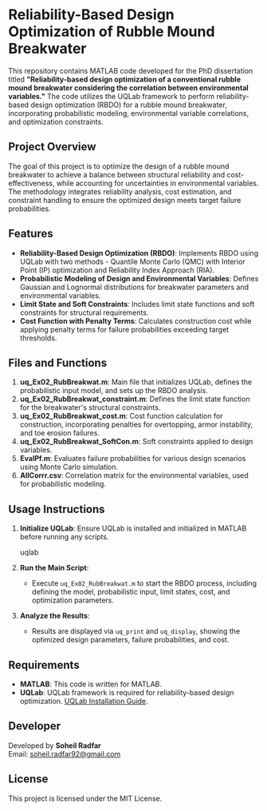 # Reliability-Based Design Optimization of Rubble Mound Breakwater

This repository contains MATLAB code developed for the PhD dissertation titled **"Reliability-based design optimization of a conventional rubble mound breakwater considering the correlation between environmental variables."** The code utilizes the UQLab framework to perform reliability-based design optimization (RBDO) for a rubble mound breakwater, incorporating probabilistic modeling, environmental variable correlations, and optimization constraints.

## Project Overview

The goal of this project is to optimize the design of a rubble mound breakwater to achieve a balance between structural reliability and cost-effectiveness, while accounting for uncertainties in environmental variables. The methodology integrates reliability analysis, cost estimation, and constraint handling to ensure the optimized design meets target failure probabilities.

## Features

- **Reliability-Based Design Optimization (RBDO)**: Implements RBDO using UQLab with two methods - Quantile Monte Carlo (QMC) with Interior Point (IP) optimization and Reliability Index Approach (RIA).
- **Probabilistic Modeling of Design and Environmental Variables**: Defines Gaussian and Lognormal distributions for breakwater parameters and environmental variables.
- **Limit State and Soft Constraints**: Includes limit state functions and soft constraints for structural requirements.
- **Cost Function with Penalty Terms**: Calculates construction cost while applying penalty terms for failure probabilities exceeding target thresholds.

## Files and Functions

1. **uq_Ex02_RubBreakwat.m**: Main file that initializes UQLab, defines the probabilistic input model, and sets up the RBDO analysis.
2. **uq_Ex02_RubBreakwat_constraint.m**: Defines the limit state function for the breakwater's structural constraints.
3. **uq_Ex02_RubBreakwat_cost.m**: Cost function calculation for construction, incorporating penalties for overtopping, armor instability, and toe erosion failures.
4. **uq_Ex02_RubBreakwat_SoftCon.m**: Soft constraints applied to design variables.
5. **EvalPf.m**: Evaluates failure probabilities for various design scenarios using Monte Carlo simulation.
6. **AllCorrr.csv**: Correlation matrix for the environmental variables, used for probabilistic modeling.

## Usage Instructions

1. **Initialize UQLab**: Ensure UQLab is installed and initialized in MATLAB before running any scripts.

   uqlab

2. **Run the Main Script**:
   - Execute `uq_Ex02_RubBreakwat.m` to start the RBDO process, including defining the model, probabilistic input, limit states, cost, and optimization parameters.

3. **Analyze the Results**:
   - Results are displayed via `uq_print` and `uq_display`, showing the optimized design parameters, failure probabilities, and cost.

## Requirements

- **MATLAB**: This code is written for MATLAB.
- **UQLab**: UQLab framework is required for reliability-based design optimization. [UQLab Installation Guide](https://www.uqlab.com/installation).

## Developer

Developed by **Soheil Radfar**  
Email: [soheil.radfar92@gmail.com](mailto:soheil.radfar92@gmail.com)

## License

This project is licensed under the MIT License.
